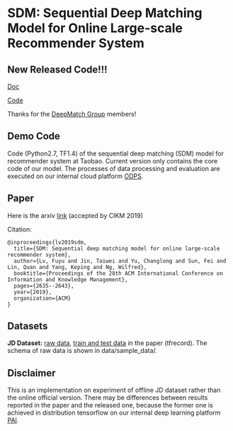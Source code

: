 # SDM: Sequential Deep Matching Model for Online Large-scale Recommender System
## New Released Code!!!
[Doc](https://zhuanlan.zhihu.com/p/141411747)

[Code](https://github.com/shenweichen/DeepMatch)

Thanks for the [DeepMatch Group](https://github.com/shenweichen/DeepMatch) members!

## Demo Code
Code (Python2.7, TF1.4) of the sequential deep matching (SDM) model for recommender system at Taobao.
Current version only contains the core code of our model. The processes of data processing and evaluation are executed on our internal cloud platform [ODPS](https://www.alibabacloud.com/campaign/10-year-anniversary).

## Paper
Here is the arxiv [link](https://arxiv.org/abs/1909.00385) (accepted by CIKM 2019)

Citation:
```
@inproceedings{lv2019sdm,
  title={SDM: Sequential deep matching model for online large-scale recommender system},
  author={Lv, Fuyu and Jin, Taiwei and Yu, Changlong and Sun, Fei and Lin, Quan and Yang, Keping and Ng, Wilfred},
  booktitle={Proceedings of the 28th ACM International Conference on Information and Knowledge Management},
  pages={2635--2643},
  year={2019},
  organization={ACM}
}
```

## Datasets

**JD Dataset:** [raw data](https://drive.google.com/open?id=19PemKrhA8j-RZj0i20_j4ERcnzaxl5JZ), [train and test data](https://drive.google.com/open?id=1pam-_ojsKooRLVeOXEvbh3AwJ6S4IZ7B) in the paper (tfrecord).
The schema of raw data is shown in data/sample_data/.

## Disclaimer
This is an implementation on experiment of offline JD dataset rather than the online official version.
There may be differences between results reported in the paper and the released one,
because the former one is achieved in distribution tensorflow on our internal deep learning platform [PAI](https://data.aliyun.com/product/learn).
